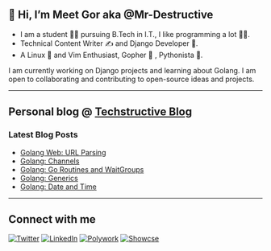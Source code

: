 
## 👋 Hi, I’m Meet Gor aka @Mr-Destructive
- I am a student 👨‍🎓 pursuing B.Tech in I.T., I like programming a lot 👨‍💻. 
- Technical Content Writer ✍️ and Django Developer 🦄.
- A Linux 🐧 and Vim Enthusiast, Gopher 🐹 , Pythonista 🐍.

I am currently working on Django projects and learning about Golang. I am open to collaborating and contributing to open-source ideas and projects. 

---
## Personal blog @ [Techstructive Blog](https://www.meetgor.com/blog/)

### Latest Blog Posts  

  <!-- BLOG-POST-LIST:START -->
- [Golang Web: URL Parsing](https://www.meetgor.com/golang-web-url-parsing)
- [Golang: Channels](https://www.meetgor.com/golang-channels)
- [Golang: Go Routines and WaitGroups](https://www.meetgor.com/golang-go-routines)
- [Golang: Generics](https://www.meetgor.com/golang-generics)
- [Golang: Date and Time](https://www.meetgor.com/golang-date-time)
<!-- BLOG-POST-LIST:END --> 

---
## Connect with me 

[![Twitter](https://img.shields.io/badge/Twitter-%231DA1F2.svg?style=for-the-badge&logo=Twitter&logoColor=white)](https://twitter.com/MeetGor21)
[![LinkedIn](https://img.shields.io/badge/linkedin-%230077B5.svg?style=for-the-badge&logo=linkedin&logoColor=white)](https://www.linkedin.com/in/meetgor/)
[![Polywork](https://img.shields.io/badge/Polywork-543DE0?style=for-the-badge&logo=polywork&logoColor=white)](https://www.polywork.com/mr_destructive)
[![Showcse](https://img.shields.io/badge/Showwcase-black?style=for-the-badge&logoColor=black)](https://www.showwcase.com/mr-destructive)

